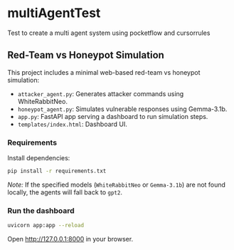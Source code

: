 # multiAgentTest
Test to create a multi agent system using pocketflow and cursorrules

## Red-Team vs Honeypot Simulation

This project includes a minimal web-based red-team vs honeypot simulation:

- `attacker_agent.py`: Generates attacker commands using WhiteRabbitNeo.
- `honeypot_agent.py`: Simulates vulnerable responses using Gemma-3.1b.
- `app.py`: FastAPI app serving a dashboard to run simulation steps.
- `templates/index.html`: Dashboard UI.

### Requirements

Install dependencies:

```bash
pip install -r requirements.txt
```

*Note:* If the specified models (`WhiteRabbitNeo` or `Gemma-3.1b`) are not found locally, the agents will fall back to `gpt2`.

### Run the dashboard

```bash
uvicorn app:app --reload
```

Open http://127.0.0.1:8000 in your browser.
